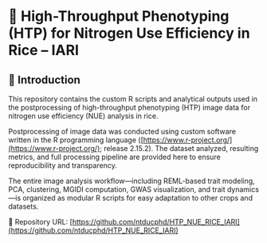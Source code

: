 # 🌾 High-Throughput Phenotyping (HTP) for Nitrogen Use Efficiency in Rice – IARI

## 📘 Introduction

This repository contains the custom R scripts and analytical outputs used in the postprocessing of high-throughput phenotyping (HTP) image data for nitrogen use efficiency (NUE) analysis in rice.

Postprocessing of image data was conducted using custom software written in the R programming language ([https://www.r-project.org/](https://www.r-project.org/); release 2.15.2). The dataset analyzed, resulting metrics, and full processing pipeline are provided here to ensure reproducibility and transparency.

The entire image analysis workflow—including REML-based trait modeling, PCA, clustering, MGIDI computation, GWAS visualization, and trait dynamics—is organized as modular R scripts for easy adaptation to other crops and datasets.

📁 Repository URL: [https://github.com/ntducphd/HTP_NUE_RICE_IARI](https://github.com/ntducphd/HTP_NUE_RICE_IARI)

